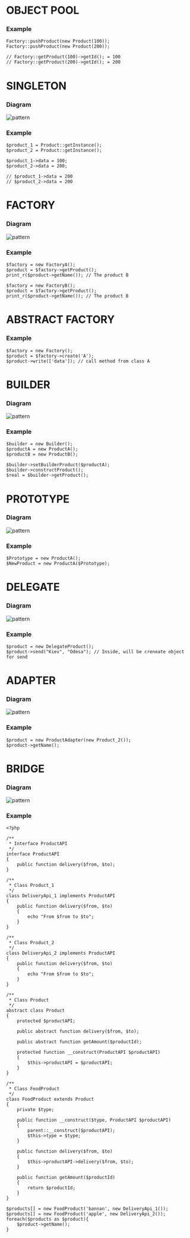 # OBJECT POOL

### Example
```
Factory::pushProduct(new Product(100));
Factory::pushProduct(new Product(200));

// Factory::getProduct(100)->getId(); = 100
// Factory::getProduct(200)->getId(); = 200
```
# SINGLETON

### Diagram
![pattern](https://github.com/dykyi-roman/patterns/blob/master/diagram/singleton.png)

### Example
```
$product_1 = Product::getInstance();
$product_2 = Product::getInstance();

$product_1->data = 100;
$product_2->data = 200;

// $product_1->data = 200
// $product_2->data = 200
```
# FACTORY

### Diagram
![pattern](https://github.com/dykyi-roman/patterns/blob/master/diagram/factoryMethod.png)

### Example
```
$factory = new FactoryA();
$product = $factory->getProduct();
print_r($product->getName()); // The product B

$factory = new FactoryB();
$product = $factory->getProduct();
print_r($product->getName()); // The product B
```
# ABSTRACT FACTORY

### Example
```
$factory = new Factory();
$product = $factory->create('A');
$product->write(['data']); // call method from class A
```
# BUILDER

### Diagram
![pattern](https://github.com/dykyi-roman/patterns/blob/master/diagram/builder.png)
### Example
```
$builder = new Builder();
$productA = new ProductA();
$productB = new ProductB();

$builder->setBuilderProduct($productA);
$builder->constructProduct();
$real = $builder->getProduct();
```
# PROTOTYPE

### Diagram
![pattern](https://github.com/dykyi-roman/patterns/blob/master/diagram/prototype.png)
### Example
```
$Prototype = new ProductA();
$NewProduct = new ProductA($Prototype);
```
# DELEGATE
### Diagram
![pattern](https://github.com/dykyi-roman/patterns/blob/master/diagram/delegate.png)
### Example
```
$product = new DelegateProduct();
$product->send("Kiev", "Odesa"); // Inside, will be creneate object for send
```
# ADAPTER
### Diagram
![pattern](https://github.com/dykyi-roman/patterns/blob/master/diagram/adapter.png)
### Example
```
$product = new ProductAdapter(new Product_2());
$product->getName();
```
# BRIDGE
### Diagram
![pattern](https://github.com/dykyi-roman/patterns/blob/master/diagram/bridge.png)
### Example
```
<?php

/**
 * Interface ProductAPI
 */
interface ProductAPI
{
    public function delivery($from, $to);
}

/**
 * Class Product_1
 */
class DeliveryApi_1 implements ProductAPI
{
    public function delivery($from, $to)
    {
        echo "From $from to $to";
    }
}

/**
 * Class Product_2
 */
class DeliveryApi_2 implements ProductAPI
{
    public function delivery($from, $to)
    {
        echo "From $from to $to";
    }
}

/**
 * Class Product
 */
abstract class Product
{
    protected $productAPI;

    public abstract function delivery($from, $to);

    public abstract function getAmount($productId);

    protected function __construct(ProductAPI $productAPI)
    {
        $this->productAPI = $productAPI;
    }
}

/**
 * Class FoodProduct
 */
class FoodProduct extends Product
{
    private $type;

    public function __construct($type, ProductAPI $productAPI)
    {
        parent::__construct($productAPI);
        $this->type = $type;
    }

    public function delivery($from, $to)
    {
        $this->productAPI->delivery($from, $to);
    }

    public function getAmount($productId)
    {
        return $productId;
    }
}

$products[] = new FoodProduct('bannan', new DeliveryApi_1());
$products[] = new FoodProduct('apple', new DeliveryApi_2());
foreach($products as $product){
    $product->getName();
}
```
